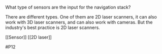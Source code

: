 What type of sensors are the input for the navigation stack?

There are different types. One of them are 2D laser scanners, it can also work with 3D laser scanners, and can also work with cameras. But the industry's best practice is 2D laser scanners.

[[Sensor]]
[[2D laser]]

#P12